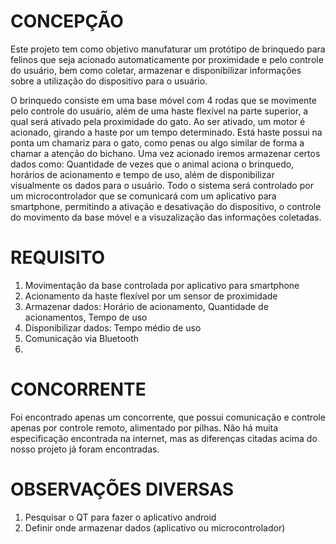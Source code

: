
# CONCEPÇÃO
  
Este projeto tem como objetivo manufaturar um protótipo de brinquedo para felinos que seja acionado automaticamente por proximidade e pelo controle do usuário, bem como coletar, armazenar e disponibilizar informações sobre a utilização do dispositivo para o usuário. 

O brinquedo consiste em uma base móvel com 4 rodas que se movimente pelo controle do usuário, além de uma haste flexível na parte superior, a qual será ativado pela proximidade do gato. Ao ser ativado, um motor é acionado, girando a haste por um tempo determinado. Está haste possui na ponta um chamariz para o gato, como penas ou algo similar de forma a chamar a atenção do bichano. Uma vez acionado iremos armazenar certos dados como: Quantidade de vezes que o animal aciona o brinquedo, horários de acionamento e tempo de uso, além de disponibilizar visualmente os dados para o usuário. Todo o sistema será controlado por um microcontrolador que se comunicará com um aplicativo para smartphone, permitindo a ativação e desativação do dispositivo, o controle do movimento da base móvel e a visuzalização das informações coletadas.

# REQUISITO

1. Movimentação da base controlada por aplicativo para smartphone
2. Acionamento da haste flexível por um sensor de proximidade
3. Armazenar dados: Horário de acionamento, Quantidade de acionamentos, Tempo de uso
4. Disponibilizar dados: Tempo médio de uso
5. Comunicação via Bluetooth
6. 


# CONCORRENTE

Foi encontrado apenas um concorrente, que possui comunicação e controle apenas por controle remoto, alimentado por pilhas. Não há muita especificação encontrada na internet, mas as diferenças citadas acima do nosso projeto já foram encontradas. 

# OBSERVAÇÕES DIVERSAS

1. Pesquisar o QT para fazer o aplicativo android
2. Definir onde armazenar dados (aplicativo ou microcontrolador)
